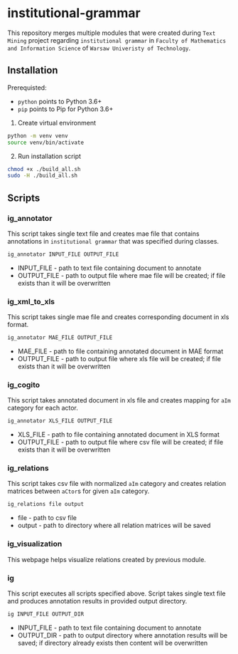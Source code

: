 # institutional-grammar

This repository merges multiple modules that were created during `Text Mining` project regarding `institutional grammar` in `Faculty of Mathematics and Information Science` of `Warsaw Univeristy of Technology`.

## Installation

Prerequisted:

- `python` points to Python 3.6+
- `pip` points to Pip for Python 3.6+

1. Create virtual environment

```bash
python -m venv venv
source venv/bin/activate
```
2. Run installation script

```bash
chmod +x ./build_all.sh
sudo -H ./build_all.sh
```

## Scripts

### ig_annotator

This script takes single text file and creates mae file that contains annotations in `institutional grammar` that was specified during classes.

```bash
ig_annotator INPUT_FILE OUTPUT_FILE
```

- INPUT_FILE - path to text file containing document to annotate
- OUTPUT_FILE - path to output file where mae file will be created; if file exists than it will be overwritten

### ig_xml_to_xls

This script takes single mae file and creates corresponding document in xls format.

```bash
ig_annotator MAE_FILE OUTPUT_FILE
```

- MAE_FILE - path to file containing annotated document in MAE format 
- OUTPUT_FILE - path to output file where xls file will be created; if file exists than it will be overwritten

### ig_cogito

This script takes annotated document in xls file and creates mapping for `aIm` category for each actor.

```bash
ig_annotator XLS_FILE OUTPUT_FILE
```

- XLS_FILE - path to file containing annotated document in XLS format 
- OUTPUT_FILE - path to output file where csv file will be created; if file exists than it will be overwritten

### ig_relations

This script takes csv file with normalized `aIm` category and creates relation matrices between `aCtor`s for given `aIm` category.

```bash
ig_relations file output
```

- file - path to csv file 
- output - path to directory where all relation matrices will be saved

### ig_visualization

This webpage helps visualize relations created by previous module.

### ig

This script executes all scripts specified above. Script takes single text file and produces annotation results in provided output directory.

```bash
ig INPUT_FILE OUTPUT_DIR
```

- INPUT_FILE - path to text file containing document to annotate
- OUTPUT_DIR - path to output directory where annotation results will be saved; if directory already exists then content will be overwritten

